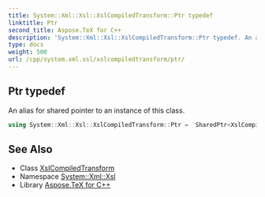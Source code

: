 ```yaml
---
title: System::Xml::Xsl::XslCompiledTransform::Ptr typedef
linktitle: Ptr
second_title: Aspose.TeX for C++
description: 'System::Xml::Xsl::XslCompiledTransform::Ptr typedef. An alias for shared pointer to an instance of this class in C++.'
type: docs
weight: 500
url: /cpp/system.xml.xsl/xslcompiledtransform/ptr/
---
```

## Ptr typedef


An alias for shared pointer to an instance of this class.

```cpp
using System::Xml::Xsl::XslCompiledTransform::Ptr =  SharedPtr<XslCompiledTransform>
```

## See Also

* Class [XslCompiledTransform](../)
* Namespace [System::Xml::Xsl](../../)
* Library [Aspose.TeX for C++](../../../)
